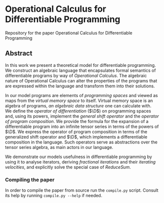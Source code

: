 # Operational Calculus for Differentiable Programming
Repository for the paper Operational Calculus for Differentiable Programming

## Abstract

In this work we present a theoretical model for differentiable programming. We
construct an algebraic language that encapsulates formal semantics of differentiable programs by way of _Operational Calculus_. The algebraic nature of Operational Calculus can alter the properties of the
programs that are expressed within the language and transform them into their solutions.

In our model programs are elements of _programming spaces_ and viewed
as maps from the _virtual memory space_ to itself. Virtual memory space is an algebra of programs, _an algebraic data structure_ one can calculate with.  We define the _operator of differentiation_ ($\D$) on programming spaces and, using its powers, implement the _general shift operator_ and the _operator of program composition_. We provide the formula for the
expansion of a differentiable program into an infinite tensor series in terms of the powers of $\D$. We express the operator of program composition in terms of the generalized shift operator and $\D$, which implements a differentiable composition in the language. Such operators serve as abstractions
over the tensor series algebra, as main actors in our language.  

We demonstrate our models usefulness in differentiable programming by using it to analyse iterators, deriving _fractional iterations_ and their _iterating velocities_, and explicitly solve the special case of _ReduceSum_.

### Compiling the paper

In order to compile the paper from source run the `compile.py` script. Consult its help by running `compile.py --help` if needed.

